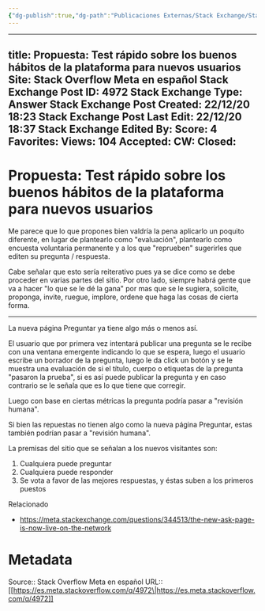 ```yaml
---
{"dg-publish":true,"dg-path":"Publicaciones Externas/Stack Exchange/Stack Overflow en español/Stack Overflow en español Meta/es.meta.stackoverflow.com-4972.md","permalink":"/publicaciones-externas/stack-exchange/stack-overflow-en-espanol/stack-overflow-en-espanol-meta/es-meta-stackoverflow-com-4972/","hide":true,"noteIcon":"default","created":"2024-04-03T12:49:10.730-06:00","updated":"2024-04-05T16:44:04.492-06:00"}
---
```


---
title: Propuesta: Test rápido sobre los buenos hábitos de la plataforma para nuevos usuarios
Site: Stack Overflow Meta en español
Stack Exchange Post ID: 4972
Stack Exchange Type: Answer
Stack Exchange Post Created: 22/12/20 18:23
Stack Exchange Post Last Edit: 22/12/20 18:37
Stack Exchange Edited By: 
Score: 4
Favorites: 
Views: 104
Accepted: 
CW: 
Closed: 
---
# Propuesta: Test rápido sobre los buenos hábitos de la plataforma para nuevos usuarios

Me parece que lo que propones bien valdría la pena aplicarlo un poquito diferente, en lugar de plantearlo como "evaluación", plantearlo como encuesta voluntaria permanente y a los que "reprueben" sugerirles que editen su pregunta / respuesta.

Cabe señalar que esto sería reiterativo pues ya se dice como se debe proceder en varias partes del sitio. Por otro lado, siempre habrá gente que va a hacer "lo que se le dé la gana" por mas que se le sugiera, solicite, proponga, invite, ruegue, implore, ordene que haga las cosas de cierta forma.

<hr>

La nueva página Preguntar ya tiene algo más o menos así.

El usuario que por primera vez intentará publicar una pregunta se le recibe con una ventana emergente indicando lo que se espera, luego el usuario escribe un borrador de la pregunta, luego le da click un botón y se le muestra una evaluación de si el título, cuerpo o etiquetas de la pregunta "pasaron la prueba", si es así puede publicar la pregunta y en caso contrario se le señala que es lo que tiene que corregir.

Luego con base en ciertas métricas la pregunta podría pasar a "revisión humana".

Si bien las repuestas no tienen algo como la nueva página Preguntar, estas también podrían pasar a "revisión humana".

La premisas del sitio que se señalan a los nuevos visitantes son:

1. Cualquiera puede preguntar
2. Cualquiera puede responder
3. Se vota a favor de las mejores respuestas, y éstas suben a los primeros puestos


Relacionado

- https://meta.stackexchange.com/questions/344513/the-new-ask-page-is-now-live-on-the-network

# Metadata
Source:: Stack Overflow Meta en español
URL:: [[https://es.meta.stackoverflow.com/q/4972\|https://es.meta.stackoverflow.com/q/4972]]


